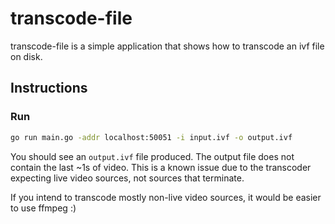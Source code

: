 # transcode-file
transcode-file is a simple application that shows how to transcode an ivf file on disk.

## Instructions
### Run

```bash
go run main.go -addr localhost:50051 -i input.ivf -o output.ivf
```

You should see an `output.ivf` file produced. The output file does not contain the last ~1s
of video. This is a known issue due to the transcoder expecting live video sources, not
sources that terminate.

If you intend to transcode mostly non-live video sources, it would be easier to use ffmpeg :)